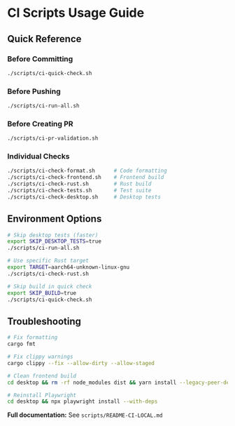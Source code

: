 # CI Scripts Usage Guide

## Quick Reference

### Before Committing
```bash
./scripts/ci-quick-check.sh
```

### Before Pushing
```bash
./scripts/ci-run-all.sh
```

### Before Creating PR
```bash
./scripts/ci-pr-validation.sh
```

### Individual Checks
```bash
./scripts/ci-check-format.sh      # Code formatting
./scripts/ci-check-frontend.sh    # Frontend build
./scripts/ci-check-rust.sh        # Rust build
./scripts/ci-check-tests.sh       # Test suite
./scripts/ci-check-desktop.sh     # Desktop tests
```

## Environment Options

```bash
# Skip desktop tests (faster)
export SKIP_DESKTOP_TESTS=true
./scripts/ci-run-all.sh

# Use specific Rust target
export TARGET=aarch64-unknown-linux-gnu
./scripts/ci-check-rust.sh

# Skip build in quick check
export SKIP_BUILD=true
./scripts/ci-quick-check.sh
```

## Troubleshooting

```bash
# Fix formatting
cargo fmt

# Fix clippy warnings
cargo clippy --fix --allow-dirty --allow-staged

# Clean frontend build
cd desktop && rm -rf node_modules dist && yarn install --legacy-peer-deps

# Reinstall Playwright
cd desktop && npx playwright install --with-deps
```

**Full documentation:** See `scripts/README-CI-LOCAL.md`